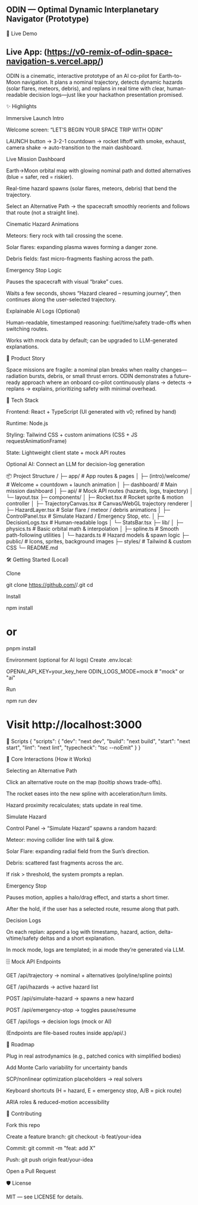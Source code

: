 ODIN — Optimal Dynamic Interplanetary Navigator (Prototype)
----
🔗 Live Demo

Live App: (https://v0-remix-of-odin-space-navigation-s.vercel.app/)
----
ODIN is a cinematic, interactive prototype of an AI co-pilot for Earth-to-Moon navigation. It plans a nominal trajectory, detects dynamic hazards (solar flares, meteors, debris), and replans in real time with clear, human-readable decision logs—just like your hackathon presentation promised.

✨ Highlights

Immersive Launch Intro

Welcome screen: “LET’S BEGIN YOUR SPACE TRIP WITH ODIN”

LAUNCH button → 3-2-1 countdown → rocket liftoff with smoke, exhaust, camera shake → auto-transition to the main dashboard.

Live Mission Dashboard

Earth→Moon orbital map with glowing nominal path and dotted alternatives (blue = safer, red = riskier).

Real-time hazard spawns (solar flares, meteors, debris) that bend the trajectory.

Select an Alternative Path → the spacecraft smoothly reorients and follows that route (not a straight line).

Cinematic Hazard Animations

Meteors: fiery rock with tail crossing the scene.

Solar flares: expanding plasma waves forming a danger zone.

Debris fields: fast micro-fragments flashing across the path.

Emergency Stop Logic

Pauses the spacecraft with visual “brake” cues.

Waits a few seconds, shows “Hazard cleared – resuming journey”, then continues along the user-selected trajectory.

Explainable AI Logs (Optional)

Human-readable, timestamped reasoning: fuel/time/safety trade-offs when switching routes.

Works with mock data by default; can be upgraded to LLM-generated explanations.




🧭 Product Story

Space missions are fragile: a nominal plan breaks when reality changes—radiation bursts, debris, or small thrust errors. ODIN demonstrates a future-ready approach where an onboard co-pilot continuously plans → detects → replans → explains, prioritizing safety with minimal overhead.

🧱 Tech Stack

Frontend: React + TypeScript (UI generated with v0; refined by hand)

Runtime: Node.js

Styling: Tailwind CSS + custom animations (CSS + JS requestAnimationFrame)

State: Lightweight client state + mock API routes

Optional AI: Connect an LLM for decision-log generation

📦 Project Structure
/
├─ app/                      # App routes & pages
│  ├─ (intro)/welcome/       # Welcome + countdown + launch animation
│  ├─ dashboard/             # Main mission dashboard
│  ├─ api/                   # Mock API routes (hazards, logs, trajectory)
│  └─ layout.tsx
├─ components/
│  ├─ Rocket.tsx             # Rocket sprite & motion controller
│  ├─ TrajectoryCanvas.tsx   # Canvas/WebGL trajectory renderer
│  ├─ HazardLayer.tsx        # Solar flare / meteor / debris animations
│  ├─ ControlPanel.tsx       # Simulate Hazard / Emergency Stop, etc.
│  ├─ DecisionLogs.tsx       # Human-readable logs
│  └─ StatsBar.tsx
├─ lib/
│  ├─ physics.ts             # Basic orbital math & interpolation
│  ├─ spline.ts              # Smooth path-following utilities
│  └─ hazards.ts             # Hazard models & spawn logic
├─ public/                   # Icons, sprites, background images
├─ styles/                   # Tailwind & custom CSS
└─ README.md

🛠️ Getting Started (Local)

Clone

git clone https://github.com/<your-username>/<your-repo>.git
cd <your-repo>


Install

npm install
# or
pnpm install


Environment (optional for AI logs)
Create .env.local:

OPENAI_API_KEY=your_key_here
ODIN_LOGS_MODE=mock   # "mock" or "ai"


Run

npm run dev
# Visit http://localhost:3000

🧪 Scripts
{
  "scripts": {
    "dev": "next dev",
    "build": "next build",
    "start": "next start",
    "lint": "next lint",
    "typecheck": "tsc --noEmit"
  }
}

🧩 Core Interactions (How it Works)

Selecting an Alternative Path

Click an alternative route on the map (tooltip shows trade-offs).

The rocket eases into the new spline with acceleration/turn limits.

Hazard proximity recalculates; stats update in real time.

Simulate Hazard

Control Panel → “Simulate Hazard” spawns a random hazard:

Meteor: moving collider line with tail & glow.

Solar Flare: expanding radial field from the Sun’s direction.

Debris: scattered fast fragments across the arc.

If risk > threshold, the system prompts a replan.

Emergency Stop

Pauses motion, applies a halo/drag effect, and starts a short timer.

After the hold, if the user has a selected route, resume along that path.

Decision Logs

On each replan: append a log with timestamp, hazard, action, delta-v/time/safety deltas and a short explanation.

In mock mode, logs are templated; in ai mode they’re generated via LLM.

🗄️ Mock API Endpoints

GET /api/trajectory → nominal + alternatives (polyline/spline points)

GET /api/hazards → active hazard list

POST /api/simulate-hazard → spawns a new hazard

POST /api/emergency-stop → toggles pause/resume

GET /api/logs → decision logs (mock or AI)

(Endpoints are file-based routes inside app/api/.)

🧠 Roadmap

 Plug in real astrodynamics (e.g., patched conics with simplified bodies)

 Add Monte Carlo variability for uncertainty bands

 SCP/nonlinear optimization placeholders → real solvers

 Keyboard shortcuts (H = hazard, E = emergency stop, A/B = pick route)

 ARIA roles & reduced-motion accessibility

🤝 Contributing

Fork this repo

Create a feature branch: git checkout -b feat/your-idea

Commit: git commit -m "feat: add X"

Push: git push origin feat/your-idea

Open a Pull Request

🛡️ License

MIT — see LICENSE for details.
